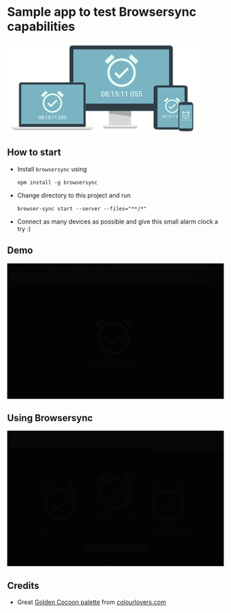 # Sample app to test Browsersync capabilities

![Browsersync example app](https://raw.githubusercontent.com/sergeylukin/browsersync-example/master/extras/cover.png)

## How to start

- Install `browsersync` using

  ```
  npm install -g browsersync
  ```

- Change directory to this project and run

  ```
  browser-sync start --server --files="**/*"
  ```

- Connect as many devices as possible and give this small alarm clock a try :)

## Demo

![Browsersync example app demo usage](https://raw.githubusercontent.com/sergeylukin/browsersync-example/master/extras/demo.gif)

## Using Browsersync

![Browsersync example app demo usage](https://raw.githubusercontent.com/sergeylukin/browsersync-example/master/extras/action.gif)

## Credits

- Great [Golden Cocoon palette](http://www.colourlovers.com/palette/3819835/Golden_Cocoon)
  from [colourlovers.com](http://colourlovers.com)
